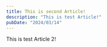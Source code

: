 ```yaml
---
title: This is second Article!
description: "This is test Article!"
pubDate: "2024/03/14"
---
```


This is test Article 2!
